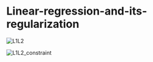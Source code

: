 # Linear-regression-and-its-regularization

![L1L2](https://github.com/hanfei1986/Linear-regression-and-its-regularization/assets/59255164/65d949e9-1b0e-48fc-907e-18478acc50c6)

![L1L2_constraint](https://github.com/hanfei1986/Linear-regression-and-its-regularization/assets/59255164/494df0fb-9390-4fbb-a6c1-aa101365fea1)

